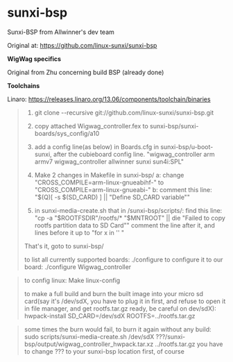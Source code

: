 sunxi-bsp 
===========

Sunxi-BSP from Allwinner's dev team

Original at: https://github.com/linux-sunxi/sunxi-bsp

**WigWag specifics**

Original from Zhu concerning build BSP (already done)

**Toolchains**

Linaro: https://releases.linaro.org/13.06/components/toolchain/binaries


> 1. git clone --recursive git://github.com/linux-sunxi/sunxi-bsp.git
>
> 2. copy attached Wigwag_controller.fex to sunxi-bsp/sunxi-boards/sys_config/a10
>
> 3. add a config line(as below) in Boards.cfg in sunxi-bsp/u-boot-sunxi, after the cubieboard config line.
>  "wigwag_controller			 arm         armv7       wigwag_controller   allwinner      sunxi       sun4i:SPL"
>
> 4. Make 2 changes in Makefile in sunxi-bsp/
> a: change "CROSS_COMPILE=arm-linux-gnueabihf-" to "CROSS_COMPILE=arm-linux-gnueabi-"
> b: comment this line: "$(Q)[ -s $(SD_CARD) ] || "Define SD_CARD variable""
>
> 5. in sunxi-media-create.sh that in /sunxi-bsp/scripts/:
> find this line: "cp -a "$ROOTFSDIR"/rootfs/* "$MNTROOT" || die "Failed to copy rootfs partition data to SD Card""
> comment the line after it, and lines before it up to "for x in '' \"
> 
> That's it, goto to sunxi-bsp/
> 
> to list all currently supported boards: ./configure 
> to configure it to our board: ./configure Wigwag_controller

> to config linux: Make linux-config
> 
> to make a full build and burn the built image into your micro sd card(say it's /dev/sdX, you have to plug it in first, and refuse to open it in file manager, and get rootfs.tar.gz ready, be careful on dev/sdX): 
> hwpack-install SD_CARD=/dev/sdX ROOTFS=../rootfs.tar.gz

> some times the burn would fail, to burn it again without any build: 
> sudo scripts/sunxi-media-create.sh /dev/sdX ???/sunxi-bsp/output/wigwag_controller_hwpack.tar.xz ../rootfs.tar.gz
> you have to change ??? to your sunxi-bsp location first, of course
